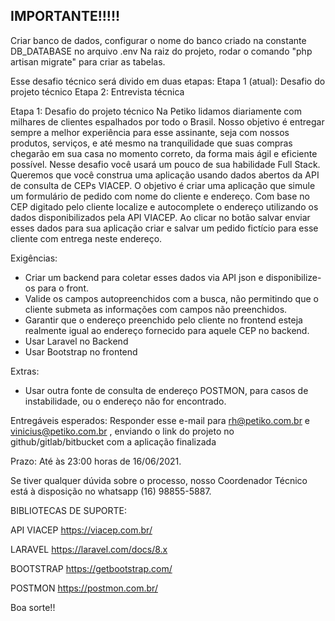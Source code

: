 ## IMPORTANTE!!!!!
Criar banco de dados, configurar o nome do banco criado na constante DB_DATABASE no arquivo .env 
Na raiz do projeto, rodar o comando "php artisan migrate" para criar as tabelas.

Esse desafio técnico será divido em duas etapas:
Etapa 1 (atual): Desafio do projeto técnico
Etapa 2: Entrevista técnica

Etapa 1: Desafio do projeto técnico
Na Petiko lidamos diariamente com milhares de clientes espalhados por todo o Brasil. Nosso objetivo é entregar sempre a melhor experiência para esse assinante, seja com nossos produtos, serviços, e até mesmo na tranquilidade que suas compras chegarão em sua casa no momento correto, da forma mais ágil e eficiente possível.
Nesse desafio você usará um pouco de sua habilidade Full Stack. Queremos que você construa uma aplicação usando dados abertos da API de consulta de CEPs VIACEP.
O objetivo é criar uma aplicação que simule um formulário de pedido com nome do cliente e endereço. Com base no CEP digitado pelo cliente localize e autocomplete o endereço utilizando os dados disponibilizados pela API VIACEP. Ao clicar no botão salvar enviar esses dados para sua aplicação criar e salvar um pedido fictício para esse cliente com entrega neste endereço.

Exigências:
- Criar um backend para coletar esses dados via API json e disponibilize-os para o front.
- Valide os campos autopreenchidos com a busca, não permitindo que o cliente submeta as informações com campos não preenchidos.
- Garantir que o endereço preenchido pelo cliente no frontend esteja realmente igual ao endereço fornecido para aquele CEP no backend.
- Usar Laravel no Backend
- Usar Bootstrap no frontend

Extras:
- Usar outra fonte de consulta de endereço POSTMON, para casos de instabilidade, ou o endereço não for encontrado.

Entregáveis esperados:
Responder esse e-mail para rh@petiko.com.br e vinicius@petiko.com.br , enviando o link do projeto no github/gitlab/bitbucket com a aplicação finalizada

Prazo:
Até às 23:00 horas de 16/06/2021.

Se tiver qualquer dúvida sobre o processo, nosso Coordenador Técnico está à disposição no whatsapp (16) 98855-5887.

BIBLIOTECAS DE SUPORTE:

API VIACEP
https://viacep.com.br/

LARAVEL
https://laravel.com/docs/8.x

BOOTSTRAP
https://getbootstrap.com/

POSTMON
https://postmon.com.br/

Boa sorte!!